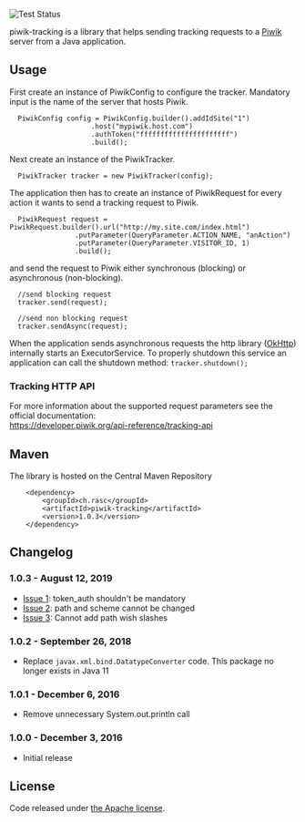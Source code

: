 ![Test Status](https://github.com/ralscha/piwik-tracking/workflows/test/badge.svg)


piwik-tracking is a library that helps sending tracking requests to a [Piwik](https://piwik.org/) server 
from a Java application.   


## Usage

First create an instance of PiwikConfig to configure the tracker. Mandatory input
is the name of the server that hosts Piwik. 

```
  PiwikConfig config = PiwikConfig.builder().addIdSite("1")
	    			.host("mypiwik.host.com")
	    			.authToken("ffffffffffffffffffffff")
		     		.build();
```

Next create an instance of the PiwikTracker.
```
  PiwikTracker tracker = new PiwikTracker(config);
```

The application then has to create an instance of PiwikRequest for every action it wants
to send a tracking request to Piwik.
```
  PiwikRequest request = PiwikRequest.builder().url("http://my.site.com/index.html")
		 		.putParameter(QueryParameter.ACTION_NAME, "anAction")
				.putParameter(QueryParameter.VISITOR_ID, 1)
				.build();
```

and send the request to Piwik either synchronous (blocking) or asynchronous (non-blocking). 
```
  //send blocking request
  tracker.send(request);

  //send non blocking request
  tracker.sendAsync(request);
```

When the application sends asynchronous requests the http library ([OkHttp](http://square.github.io/okhttp/)) 
internally starts an ExecutorService. To properly shutdown this service an application can call the 
shutdown method: ```tracker.shutdown();```


### Tracking HTTP API
For more information about the supported request parameters see the official documentation:    
https://developer.piwik.org/api-reference/tracking-api



## Maven

The library is hosted on the Central Maven Repository

```
	<dependency>
		<groupId>ch.rasc</groupId>
		<artifactId>piwik-tracking</artifactId>
		<version>1.0.3</version>
	</dependency>
```

## Changelog

### 1.0.3 - August 12, 2019
  * [Issue 1](https://github.com/ralscha/piwik-tracking/issues/1): token_auth shouldn't be mandatory
  * [Issue 2](https://github.com/ralscha/piwik-tracking/issues/2): path and scheme cannot be changed
  * [Issue 3](https://github.com/ralscha/piwik-tracking/issues/3): Cannot add path wish slashes

### 1.0.2 - September 26, 2018
  * Replace `javax.xml.bind.DatatypeConverter` code. This package no longer exists in Java 11

### 1.0.1 - December 6, 2016
  * Remove unnecessary System.out.println call

### 1.0.0 - December 3, 2016
  * Initial release


## License
Code released under [the Apache license](http://www.apache.org/licenses/).
